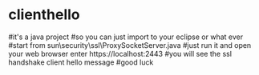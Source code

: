# clienthello
#it's a java project 
#so you can just import to your eclipse or what ever
#start from sun\security\ssl\ProxySocketServer.java
#just run it and open your web browser enter https://localhost:2443
#you will see the ssl handshake client hello message
#good luck
